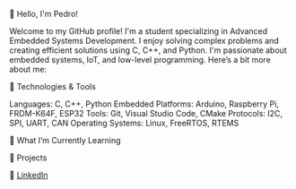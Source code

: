 👋 Hello, I'm Pedro!

Welcome to my GitHub profile! I'm a student specializing in Advanced Embedded Systems Development. I enjoy solving complex problems and creating efficient solutions using C, C++, and Python. I'm passionate about embedded systems, IoT, and low-level programming. Here’s a bit more about me:

🔧 Technologies & Tools

Languages: C, C++, Python
Embedded Platforms: Arduino, Raspberry Pi, FRDM-K64F, ESP32
Tools: Git, Visual Studio Code, CMake
Protocols: I2C, SPI, UART, CAN
Operating Systems: Linux, FreeRTOS, RTEMS


🌱 What I’m Currently Learning

   


🚀 Projects




💼 [LinkedIn](https://www.linkedin.com/in/pedro-balija-b294b9305/)
